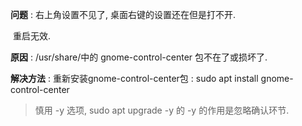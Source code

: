 **问题** :
	右上角设置不见了, 桌面右键的设置还在但是打不开. 

​	重启无效.



**原因** :
	/usr/share/中的 gnome-control-center 包不在了或损坏了.



**解决方法** :
	重新安装gnome-control-center包 :
	sudo apt install gnome-control-center
	

> 慎用 -y 选项, sudo apt upgrade -y 的 -y 的作用是忽略确认环节.